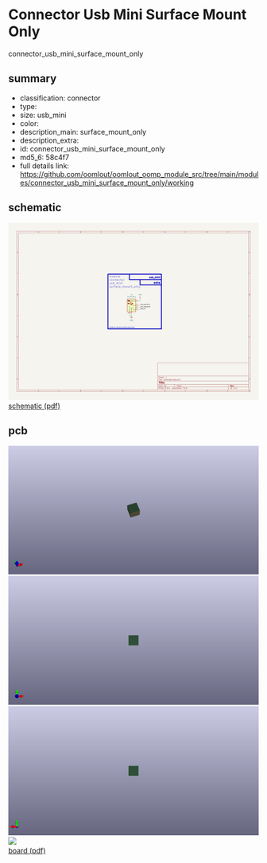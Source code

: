 # Connector Usb Mini Surface Mount Only  
connector_usb_mini_surface_mount_only  
 
## summary 
* classification: connector
* type: 
* size: usb_mini
* color: 
* description_main: surface_mount_only
* description_extra: 
* id: connector_usb_mini_surface_mount_only
* md5_6: 58c4f7
* full details link: https://github.com/oomlout/oomlout_oomp_module_src/tree/main/modules/connector_usb_mini_surface_mount_only/working

## schematic  
![](kicad/current_version/working/working_schematic_600.png)  
[schematic (pdf)](kicad/current_version/working/working_schematic.pdf)  

## pcb  
![](kicad/current_version/working/working_3d_600.png) 
![](kicad/current_version/working/working_3d_front_600.png)  
![](kicad/current_version/working/working_3d_back_600.png)  
![](kicad/current_version/working/working_600.png)  
[board (pdf)](kicad/current_version/working/working.pdf)  




